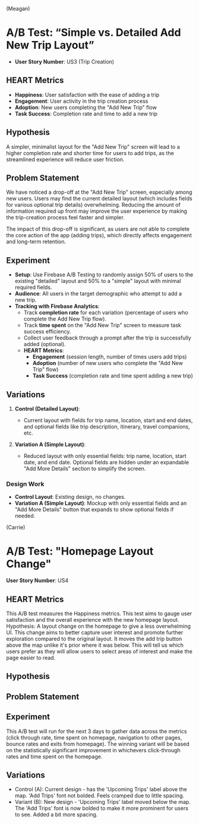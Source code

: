 (Meagan)
# A/B Test: “Simple vs. Detailed Add New Trip Layout”

- **User Story Number**: US3 (Trip Creation)

## HEART Metrics

- **Happiness**: User satisfaction with the ease of adding a trip
- **Engagement**: User activity in the trip creation process
- **Adoption**: New users completing the "Add New Trip" flow
- **Task Success**: Completion rate and time to add a new trip

## Hypothesis

A simpler, minimalist layout for the "Add New Trip" screen will lead to a higher completion rate and shorter time for users to add trips, as the streamlined experience will reduce user friction.

## Problem Statement

We have noticed a drop-off at the "Add New Trip" screen, especially among new users. Users may find the current detailed layout (which includes fields for various optional trip details) overwhelming. Reducing the amount of information required up front may improve the user experience by making the trip-creation process feel faster and simpler.

The impact of this drop-off is significant, as users are not able to complete the core action of the app (adding trips), which directly affects engagement and long-term retention.

## Experiment

- **Setup**: Use Firebase A/B Testing to randomly assign 50% of users to the existing "detailed" layout and 50% to a "simple" layout with minimal required fields.
- **Audience**: All users in the target demographic who attempt to add a new trip.
- **Tracking with Firebase Analytics**:
  - Track **completion rate** for each variation (percentage of users who complete the Add New Trip flow).
  - Track **time spent** on the "Add New Trip" screen to measure task success efficiency.
  - Collect user feedback through a prompt after the trip is successfully added (optional).
  - **HEART Metrics**:
    - **Engagement** (session length, number of times users add trips)
    - **Adoption** (number of new users who complete the "Add New Trip" flow)
    - **Task Success** (completion rate and time spent adding a new trip)

## Variations

1. **Control (Detailed Layout)**:
   - Current layout with fields for trip name, location, start and end dates, and optional fields like trip description, itinerary, travel companions, etc.

2. **Variation A (Simple Layout)**:
   - Reduced layout with only essential fields: trip name, location, start date, and end date. Optional fields are hidden under an expandable "Add More Details" section to simplify the screen.

### Design Work
- **Control Layout**: Existing design, no changes.
- **Variation A (Simple Layout)**: Mockup with only essential fields and an "Add More Details" button that expands to show optional fields if needed.


(Carrie) 
# A/B Test: "Homepage Layout Change"

**User Story Number**: US4

## HEART Metrics

This A/B test measures the Happiness metrics. This test aims to gauge user satisfaction and the overall experience with the new homepage layout.
Hypothesis: A layout change on the homepage to give a less overwhelming UI. This change aims to better capture user interest and promote further exploration compared to the original layout. It moves the add trip button above the map unlike it's prior where it was below. This will tell us which users prefer as they will allow users to select areas of interest and make the page easier to read. 

## Hypothesis 

## Problem Statement

## Experiment

This A/B test will run for the next 3 days to gather data across the metrics (click through rate, time spent on homepage, navigation to other pages, bounce rates and exits from homepage). The winning variant will be based on the statistically significant improvement in whichevers click-through rates and time spent on the homepage. 

## Variations
- Control (A): Current design - has the 'Upcoming Trips' label above the map. 'Add Trips' font not bolded. Feels cramped due to little spacing.
-  Variant (B): New design - 'Upcoming Trips' label moved below the map. The 'Add Trips' font is now bolded to make it more prominent for users to see. Added a bit more spacing. 



